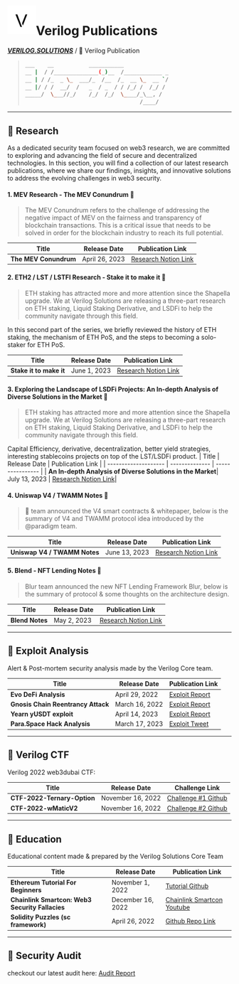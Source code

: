 <a href="https://www.verilog.solutions/">
    <img alt="verilogsolutions" src="./assets/verilog.png" style="width: 64px; height: 64px;" align="left">
</a>
<div align="left">

# Verilog Publications

**_<a href="https://www.verilog.solutions/">VERILOG.SOLUTIONS</a>_** / 🚸 Verilog Publication
</div>

> ```bash
> ___    __           ___________
> __ |  / /______________(_)__  /____________ _
> __ | / /_  _ \_  ___/_  /__  /_  __ \_  __ `/
> __ |/ / /  __/  /   _  / _  / / /_/ /  /_/ /
> _____/  \___//_/    /_/  /_/  \____/_\__, /
>                                     /____/
>
> ```

---
## 📁 Research
As a dedicated security team focused on web3 research, we are committed to exploring and advancing the field of secure and decentralized technologies. In this section, you will find a collection of our latest research publications, where we share our findings, insights, and innovative solutions to address the evolving challenges in web3 security.


####  1. MEV Research - The MEV Conundrum 🚀
> The MEV Conundrum refers to the challenge of addressing the negative impact of MEV on the fairness and transparency of blockchain transactions. This is a critical issue that needs to be solved in order for the blockchain industry to reach its full potential.

| Title                | Release  Date  | Publication Link |
| -------------------- | -------------- | ---------------- |
| **The MEV Conundrum**| April 26, 2023 | [Research Notion Link](https://verilog-solutions.notion.site/The-MEV-Conundrum-6d66001b150148739be14d73a8836903)|

#### 2. ETH2 / LST / LSTFI Research - Stake it to make it 🚀
> ETH staking has attracted more and more attention since the Shapella upgrade. We at Verilog Solutions are releasing a three-part research on ETH staking, Liquid Staking Derivative, and LSDFi to help the community navigate through this field. 

In this second part of the series, we briefly reviewed the history of ETH staking, the mechanism of ETH PoS, and the steps to becoming a solo-staker for ETH PoS.

| Title                | Release  Date  | Publication Link |
| -------------------- | -------------- | ---------------- |
| **Stake it to make it**| June 1, 2023 | [Research Notion Link](https://verilog-solutions.notion.site/Stake-it-to-make-it-How-to-start-earning-from-ETH-Staking-0588294c54b54f2f8c418bb7070cb491#b385b1931c5e4531aa14f7850c96e05f)|

#### 3. Exploring the Landscape of LSDFi Projects: An In-depth Analysis of Diverse Solutions in the Market 🚀
> ETH staking has attracted more and more attention since the Shapella upgrade. We at Verilog Solutions are releasing a three-part research on ETH staking, Liquid Staking Derivative, and LSDFi to help the community navigate through this field. 

Capital Efficiency, derivative, decentralization, better yield strategies, interesting stablecoins projects on top of the LST/LSDFi product.
| Title                | Release  Date  | Publication Link |
| -------------------- | -------------- | ---------------- |
| **An In-depth Analysis of Diverse Solutions in the Market**| July 13, 2023 | [Research Notion Link](https://verilog-solutions.notion.site/Exploring-the-Landscape-of-LSDFi-Projects-An-In-depth-Analysis-of-Diverse-Solutions-in-the-Market-aef46498a94e4cdb9822b626f78e0ac4)|

#### 4. Uniswap V4 / TWAMM Notes 🚀
> 🦄 team announced the V4 smart contracts & whitepaper, below is the summary of V4 and TWAMM protocol idea introduced by the @paradigm team.

| Title                | Release  Date  | Publication Link |
| -------------------- | -------------- | ---------------- |
| **Uniswap V4 / TWAMM Notes**| June 13, 2023 | [Research Notion Link](https://verilog-solutions.notion.site/Uniswap-V4-TWAMM-Notes-f5c667b12eae47238b62a942540b7af1?pvs=4)|

#### 5. Blend - NFT Lending Notes 🚀
> Blur team announced the new NFT Lending Framework Blur, below is the summary of protocol & some thoughts on the architecture design.

| Title                | Release  Date  | Publication Link |
| -------------------- | -------------- | ---------------- |
| **Blend Notes**| May 2, 2023 | [Research Notion Link](https://verilog-solutions.notion.site/blend-NFT-Lending-695b8d1b38354afc90191437435a6ca6?pvs=4)|

---
## 📍 Exploit Analysis
Alert & Post-mortem security analysis made by the Verilog Core team.

| Title                             | Release  Date  | Publication Link                                                                                                     |
| --------------------------------- | -------------- | -------------------------------------------------------------------------------------------------------------------- |
| **Evo DeFi Analysis**             | April 29, 2022 | [Exploit Report](exploit_analysis/evo_defi_analysis.md)                                                              |
| **Gnosis Chain Reentrancy Attack**| March 16, 2022 | [Exploit Report](exploit_analysis/gnosis_chain_reentrancy_attack.md)                                                 |
| **Yearn yUSDT exploit**           | April 14, 2023 | [Exploit Report](https://verilog-solutions.notion.site/Yearn-yUSDT-exploit-20230412-c015edee44f44fe7808510b0e9ab9ad6)|
| **Para.Space Hack Analysis**      | March 17, 2023 | [Exploit Tweet](https://twitter.com/verilog_audit/status/1636673671417970688?s=20)                                   |

---
## 🚩 Verilog CTF
Verilog 2022 web3dubai CTF:

| Title                             | Release  Date     | Challenge Link                                                                                                     |
| --------------------------------- | ----------------- | ------------------------------------------------------------------------------------------------------------------ |
| **CTF-2022-Ternary-Option**       | November 16, 2022 | [Challenge #1 Github](https://github.com/Verilog-Solutions/CTF-2022-Ternary-Option)                                |
| **CTF-2022-wMaticV2**             | November 16, 2022 | [Challenge #2 Github]( https://github.com/Verilog-Solutions/CTF-2022-wMaticV2)                                     |

---
## 👾 Education
Educational content made & prepared by the Verilog Solutions Core Team

| Title                               | Release  Date     | Publication Link                                                                                                     |
| ----------------------------------- | ----------------- | -------------------------------------------------------------------------------------------------------------------- |
| **Ethereum Tutorial For Beginners** | November 1, 2022  | [Tutorial Github](https://github.com/Verilog-Solutions/Ethereum-Tutorial-For-Beginners)                              |
| **Chainlink Smartcon: Web3 Security Fallacies**| December 16, 2022 | [Chainlink Smartcon Youtube](https://www.youtube.com/watch?v=I8R5ximnuEA&t=2s)                            |
| **Solidity Puzzles (sc framework)** | April 26, 2022    | [Github Repo Link](https://twitter.com/verilog_audit/status/1519003561153028097?s=20)                                |

---
## 🚩 Security Audit
checkout our latest audit here:
[Audit Report](https://github.com/Verilog-Solutions/.github/tree/main/profile)
